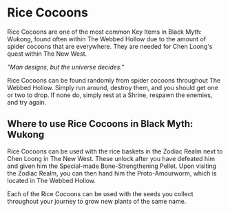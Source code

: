 # Rice Cocoons

Rice Cocoons are one of the most common Key Items in Black Myth: Wukong, found often within The Webbed Hollow due to the amount of spider cocoons that are everywhere. They are needed for Chen Loong's quest within The New West. 

_"Man designs, but the universe decides."_  
  
Rice Cocoons can be found randomly from spider cocoons throughout The Webbed Hollow. Simply run around, destroy them, and you should get one or two to drop. If none do, simply rest at a Shrine, respawn the enemies, and try again. 

## Where to use Rice Cocoons in Black Myth: Wukong

Rice Cocoons can be used with the rice baskets in the Zodiac Realm next to Chen Loong in The New West. These unlock after you have defeated him and given him the Special-made Bone-Strengthening Pellet. Upon visiting the Zodiac Realm, you can then hand him the Proto-Amourworm, which is located in The Webbed Hollow. 

Each of the Rice Cocoons can be used with the seeds you collect throughout your journey to grow new plants of the same name. 
